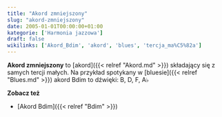 ```yaml
---
title: "Akord zmniejszony"
slug: "akord-zmniejszony"
date: 2005-01-01T00:00:00+01:00
kategorie: ['Harmonia jazzowa']
draft: false
wikilinks: ['Akord_Bdim', 'akord', 'blues', 'tercja_ma%C5%82a']
---
```

**Akord zmniejszony** to [akord]({{< relref "Akord.md" >}}) składający się z
samych tercji małych<!-- link nie odnosił się do niczego: 'Akord zmniejszony' ('content/książka/Akord_zmniejszony.md') links to 'tercja_mała' ('content/książka/tercja_mała.md') and that does not exist -->. Na przykład spotykany w
[bluesie]({{< relref "Blues.md" >}}) akord Bdim to dźwięki: B, D, F, A♭

**Zobacz też**

  - [Akord Bdim]({{< relref "Bdim" >}})

